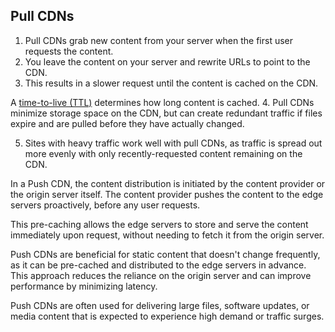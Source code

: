 ## Pull CDNs
1. Pull CDNs grab new content from your server when the first user requests the content. 
2. You leave the content on your server and rewrite URLs to point to the CDN. 
3. This results in a slower request until the content is cached on the CDN.

A [time-to-live (TTL)](https://en.wikipedia.org/wiki/Time_to_live) determines how long content is cached. 
4. Pull CDNs minimize storage space on the CDN, but can create redundant traffic if files expire and are pulled before they have actually changed.

5. Sites with heavy traffic work well with pull CDNs, as traffic is spread out more evenly with only recently-requested content remaining on the CDN.

In a Push CDN, the content distribution is initiated by the content provider or the origin server itself. 
The content provider pushes the content to the edge servers proactively, before any user requests. 

This pre-caching allows the edge servers to store and serve the content immediately upon request, without needing to fetch it from the origin server.

Push CDNs are beneficial for static content that doesn't change frequently, as it can be pre-cached and distributed to the edge servers in advance. 
This approach reduces the reliance on the origin server and can improve performance by minimizing latency.

Push CDNs are often used for delivering large files, software updates, or media content that is expected to experience high demand or traffic surges.

